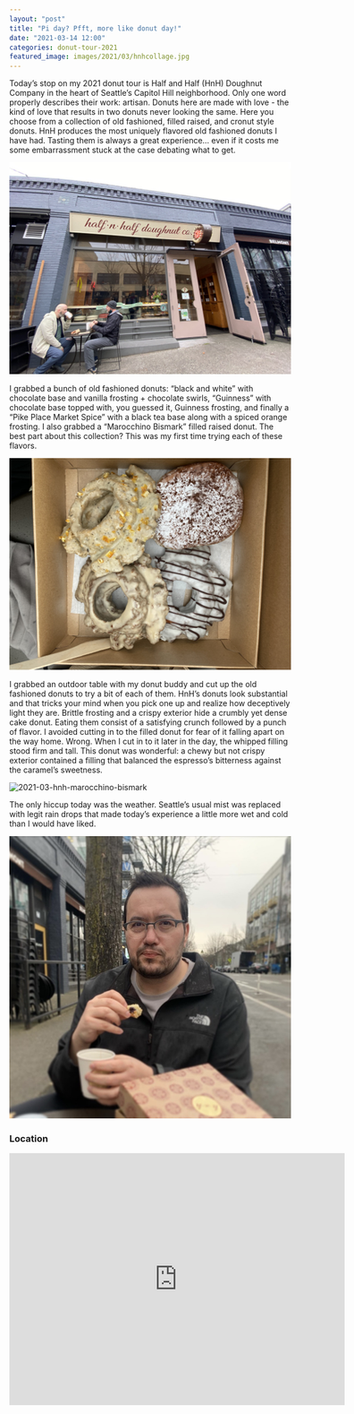 ```yaml
---
layout: "post"
title: "Pi day? Pfft, more like donut day!"
date: "2021-03-14 12:00"
categories: donut-tour-2021
featured_image: images/2021/03/hnhcollage.jpg
---
```


Today’s stop on my 2021 donut tour is Half and Half (HnH) Doughnut Company in the heart of Seattle’s Capitol Hill neighborhood.  Only one word properly describes their work: artisan.  Donuts here are made with love - the kind of love that results in two donuts never looking the same.  Here you choose from a collection of old fashioned, filled raised, and cronut style donuts.  HnH produces the most uniquely flavored old fashioned donuts I have had.  Tasting them is always a great experience… even if it costs me some embarrassment stuck at the case debating what to get.

![2021-03-halfnhalffront](../../images/2021/03/2021-03-hnh-front.png)

I grabbed a bunch of old fashioned donuts: “black and white” with chocolate base and vanilla frosting + chocolate swirls, “Guinness” with chocolate base topped with, you guessed it, Guinness frosting, and finally a “Pike Place Market Spice” with a black tea base along with a spiced orange frosting.  I also grabbed a “Marocchino Bismark” filled raised donut.  The best part about this collection?  This was my first time trying each of these flavors.

![2021-03-hnh-donuts](../../images/2021/03/2021-03-hnh-donuts.png)

I grabbed an outdoor table with my donut buddy and cut up the old fashioned donuts to try a bit of each of them.  HnH’s donuts look substantial and that tricks your mind when you pick one up and realize how deceptively light they are.  Brittle frosting and a crispy exterior hide a crumbly yet dense cake donut.  Eating them consist of a satisfying crunch followed by a punch of flavor.  I avoided cutting in to the filled donut for fear of it falling apart on the way home.  Wrong.  When I cut in to it later in the day, the whipped filling stood firm and tall.  This donut was wonderful: a chewy but not crispy exterior contained a filling that balanced the espresso’s bitterness against the caramel’s sweetness.

![2021-03-hnh-marocchino-bismark](../../images/2021/03/2021-03-hnh-marocchino-bismark.png)

The only hiccup today was the weather.  Seattle’s usual mist was replaced with legit rain drops that made today’s experience a little more wet and cold than I would have liked.

![2021-03-hnh-rain](../../images/2021/03/2021-03-hnh-rain.png)

### Location
<div class="map-responsive">

<iframe src="https://www.google.com/maps/embed?pb=!1m18!1m12!1m3!1d2689.6127885746205!2d-122.32699288441057!3d47.61421839544507!2m3!1f0!2f0!3f0!3m2!1i1024!2i768!4f13.1!3m3!1m2!1s0x54906b77aa6d979b%3A0xf61c384a999ef6d2!2sHalf%20and%20Half%20Doughnut%20Co.!5e0!3m2!1sen!2sus!4v1628996652033!5m2!1sen!2sus" width="600" height="450" style="border:0;" allowfullscreen="" loading="lazy"></iframe>

</div>
